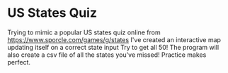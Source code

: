 # US States Quiz
Trying to mimic a popular US states quiz online from
https://www.sporcle.com/games/g/states
I've created an interactive map updating itself on a correct state input
Try to get all 50!
The program will also create a csv file of all the states you've missed!
Practice makes perfect.